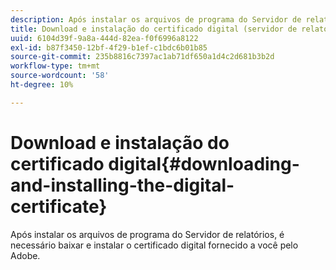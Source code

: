 ```yaml
---
description: Após instalar os arquivos de programa do Servidor de relatórios, é necessário baixar e instalar o certificado digital fornecido a você pelo Adobe.
title: Download e instalação do certificado digital (servidor de relatórios)
uuid: 6104d39f-9a8a-444d-82ea-f0f6996a8122
exl-id: b87f3450-12bf-4f29-b1ef-c1bdc6b01b85
source-git-commit: 235b8816c7397ac1ab71df650a1d4c2d681b3b2d
workflow-type: tm+mt
source-wordcount: '58'
ht-degree: 10%

---
```


# Download e instalação do certificado digital{#downloading-and-installing-the-digital-certificate}

Após instalar os arquivos de programa do Servidor de relatórios, é necessário baixar e instalar o certificado digital fornecido a você pelo Adobe.
